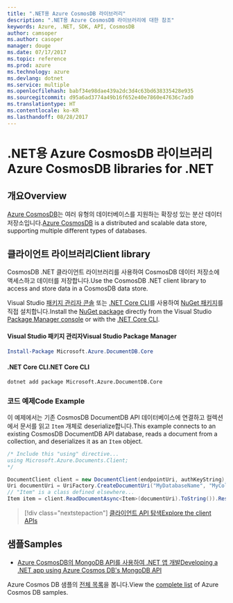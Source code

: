 ```yaml
---
title: ".NET용 Azure CosmosDB 라이브러리"
description: ".NET용 Azure CosmosDB 라이브러리에 대한 참조"
keywords: Azure, .NET, SDK, API, CosmosDB
author: camsoper
ms.author: casoper
manager: douge
ms.date: 07/17/2017
ms.topic: reference
ms.prod: azure
ms.technology: azure
ms.devlang: dotnet
ms.service: multiple
ms.openlocfilehash: babf34e98dae439a2dc3d4c63bd638335428e935
ms.sourcegitcommit: d95a6ad3774a49b16f652e40e7860e47636c7ad0
ms.translationtype: HT
ms.contentlocale: ko-KR
ms.lasthandoff: 08/28/2017
---
```

# <a name="azure-cosmosdb-libraries-for-net"></a><span data-ttu-id="ef09f-104">.NET용 Azure CosmosDB 라이브러리</span><span class="sxs-lookup"><span data-stu-id="ef09f-104">Azure CosmosDB libraries for .NET</span></span>

## <a name="overview"></a><span data-ttu-id="ef09f-105">개요</span><span class="sxs-lookup"><span data-stu-id="ef09f-105">Overview</span></span>

<span data-ttu-id="ef09f-106">[Azure CosmosDB](https://docs.microsoft.com/azure/cosmos-db/introduction)는 여러 유형의 데이터베이스를 지원하는 확장성 있는 분산 데이터 저장소입니다.</span><span class="sxs-lookup"><span data-stu-id="ef09f-106">[Azure CosmosDB](https://docs.microsoft.com/azure/cosmos-db/introduction) is a distributed and scalable data store, supporting multiple different types of databases.</span></span>

## <a name="client-library"></a><span data-ttu-id="ef09f-107">클라이언트 라이브러리</span><span class="sxs-lookup"><span data-stu-id="ef09f-107">Client library</span></span>

<span data-ttu-id="ef09f-108">CosmosDB .NET 클라이언트 라이브러리를 사용하여 CosmosDB 데이터 저장소에 액세스하고 데이터를 저장합니다.</span><span class="sxs-lookup"><span data-stu-id="ef09f-108">Use the CosmosDB .NET client library to access and store data in a CosmosDB data store.</span></span>

<span data-ttu-id="ef09f-109">Visual Studio [패키지 관리자 콘솔][PackageManager] 또는 [.NET Core CLI][DotNetCLI]를 사용하여 [NuGet 패키지](https://www.nuget.org/packages/Microsoft.Azure.DocumentDB.Core)를 직접 설치합니다.</span><span class="sxs-lookup"><span data-stu-id="ef09f-109">Install the [NuGet package](https://www.nuget.org/packages/Microsoft.Azure.DocumentDB.Core) directly from the Visual Studio [Package Manager console][PackageManager] or with the [.NET Core CLI][DotNetCLI].</span></span>

#### <a name="visual-studio-package-manager"></a><span data-ttu-id="ef09f-110">Visual Studio 패키지 관리자</span><span class="sxs-lookup"><span data-stu-id="ef09f-110">Visual Studio Package Manager</span></span>

```powershell
Install-Package Microsoft.Azure.DocumentDB.Core
```

#### <a name="net-core-cli"></a><span data-ttu-id="ef09f-111">.NET Core CLI</span><span class="sxs-lookup"><span data-stu-id="ef09f-111">.NET Core CLI</span></span>

```bash
dotnet add package Microsoft.Azure.DocumentDB.Core
```

### <a name="code-example"></a><span data-ttu-id="ef09f-112">코드 예제</span><span class="sxs-lookup"><span data-stu-id="ef09f-112">Code Example</span></span>

<span data-ttu-id="ef09f-113">이 예제에서는 기존 CosmosDB DocumentDB API 데이터베이스에 연결하고 컬렉션에서 문서를 읽고 `Item` 개체로 deserialize합니다.</span><span class="sxs-lookup"><span data-stu-id="ef09f-113">This example connects to an existing CosmosDB DocumentDB API database, reads a document from a collection, and deserializes it as an `Item` object.</span></span>

```csharp
/* Include this "using" directive...
using Microsoft.Azure.Documents.Client;
*/

DocumentClient client = new DocumentClient(endpointUri, authKeyString);
Uri documentUri = UriFactory.CreateDocumentUri("MyDatabaseName", "MyCollectionName", "DocumentId");
// "Item" is a class defined elsewhere...
Item item = client.ReadDocumentAsync<Item>(documentUri).ToString()).Result;
```

> [!div class="nextstepaction"]
> [<span data-ttu-id="ef09f-114">클라이언트 API 탐색</span><span class="sxs-lookup"><span data-stu-id="ef09f-114">Explore the client APIs</span></span>](/dotnet/api/overview/azure/cosmosdb/client)

## <a name="samples"></a><span data-ttu-id="ef09f-115">샘플</span><span class="sxs-lookup"><span data-stu-id="ef09f-115">Samples</span></span>

* [<span data-ttu-id="ef09f-116">Azure CosmosDB의 MongoDB API를 사용하여 .NET 앱 개발</span><span class="sxs-lookup"><span data-stu-id="ef09f-116">Developing a .NET app using Azure Cosmos DB's MongoDB API</span></span>](https://azure.microsoft.com/en-us/resources/samples/azure-cosmos-db-mongodb-dotnet-getting-started/)

<span data-ttu-id="ef09f-117">Azure Cosmos DB 샘플의 [전체 목록](https://azure.microsoft.com/en-us/resources/samples/?platform=dotnet&term=cosmosdb)을 봅니다.</span><span class="sxs-lookup"><span data-stu-id="ef09f-117">View the [complete list](https://azure.microsoft.com/en-us/resources/samples/?platform=dotnet&term=cosmosdb) of Azure Cosmos DB samples.</span></span>

[PackageManager]: https://docs.microsoft.com/nuget/tools/package-manager-console
[DotNetCLI]: https://docs.microsoft.com/en-us/dotnet/core/tools/dotnet-add-package
